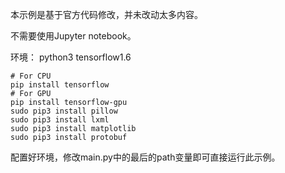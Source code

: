 本示例是基于官方代码修改，并未改动太多内容。

不需要使用Jupyter notebook。

环境： python3 tensorflow1.6 
```
# For CPU
pip install tensorflow
# For GPU
pip install tensorflow-gpu
sudo pip3 install pillow
sudo pip3 install lxml
sudo pip3 install matplotlib
sudo pip3 install protobuf
```

配置好环境，修改main.py中的最后的path变量即可直接运行此示例。
